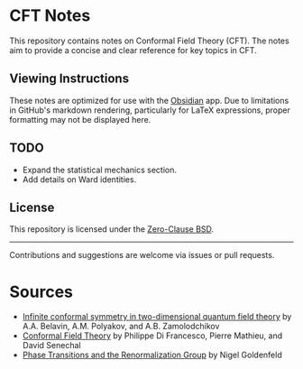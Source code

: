# CFT Notes

This repository contains notes on Conformal Field Theory (CFT). The notes aim to provide a concise and clear reference for key topics in CFT.

## Viewing Instructions

These notes are optimized for use with the [Obsidian](https://obsidian.md/) app. Due to limitations in GitHub's markdown rendering, particularly for LaTeX expressions, proper formatting may not be displayed here.

## TODO
- Expand the statistical mechanics section.
- Add details on Ward identities.

## License

This repository is licensed under the [Zero-Clause BSD](LICENSE).

---

Contributions and suggestions are welcome via issues or pull requests.

# Sources
- [Infinite conformal symmetry in two-dimensional quantum field theory](https://www.sciencedirect.com/science/article/abs/pii/055032138490052X) by A.A. Belavin, A.M. Polyakov, and A.B. Zamolodchikov
- [Conformal Field Theory](https://books.google.se/books?id=keUrdME5rhIC) by Philippe Di Francesco, Pierre Mathieu, and David Senechal
- [Phase Transitions and the Renormalization Group](https://books.google.se/books?id=HQpQDwAAQBAJ) by Nigel Goldenfeld

